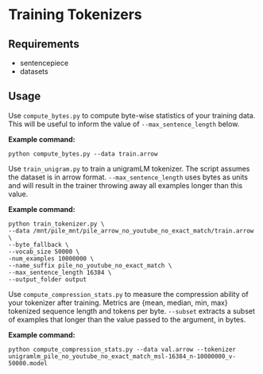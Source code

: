 # Training Tokenizers

## Requirements
* sentencepiece
* datasets

## Usage
Use `compute_bytes.py` to compute byte-wise statistics of your training data. This will be useful to inform the value of `--max_sentence_length` below.

**Example command:**
```
python compute_bytes.py --data train.arrow
```


Use `train_unigram.py` to train a unigramLM tokenizer. The script assumes the dataset is in arrow format. `--max_sentence_length` uses bytes as units and will result in the trainer throwing away all examples longer than this value.

**Example command:**
```
python train_tokenizer.py \
--data /mnt/pile_mnt/pile_arrow_no_youtube_no_exact_match/train.arrow \
--byte_fallback \
--vocab_size 50000 \
-num_examples 10000000 \
--name_suffix pile_no_youtube_no_exact_match \
--max_sentence_length 16384 \
--output_folder output
```


Use `compute_compression_stats.py` to measure the compression ability of your tokenizer after training. Metrics are {mean, median, min, max} tokenized sequence length and tokens per byte. `--subset` extracts a subset of examples that longer than the value passed to the argument, in bytes.

**Example command:**
```
python compute_compression_stats.py --data val.arrow --tokenizer unigramlm_pile_no_youtube_no_exact_match_msl-16384_n-10000000_v-50000.model
```
